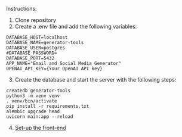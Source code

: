 Instructions:

1. Clone repository
2. Create a .env file and add the following variables:
```
DATABASE_HOST=localhost
DATABASE_NAME=generator-tools
DATABASE_USER=postgres
#DATABASE_PASSWORD=
DATABASE_PORT=5432
APP_NAME="Email and Social Media Generator"
OPENAI_API_KEY={Your OpenAI API key}
```
   
3. Create the database and start the server with the following steps:
```
createdb generator-tools
python3 -m venv venv
. venv/bin/activate
pip install -r requirements.txt
alembic upgrade head
uvicorn main:app --reload
```

4. [Set-up the front-end](https://github.com/szhu95/market-ai-app)
